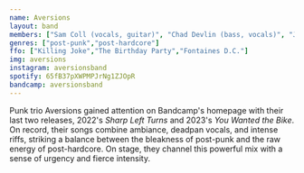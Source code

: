 ```yaml
---
name: Aversions
layout: band
members: ["Sam Coll (vocals, guitar)", "Chad Devlin (bass, vocals)", "Joe Ross (drums)"]
genres: ["post-punk","post-hardcore"]
ffo: ["Killing Joke","The Birthday Party","Fontaines D.C."]
img: aversions
instagram: aversionsband
spotify: 65fB37pXWPMPJrNg1ZJOpR
bandcamp: aversionsband
---
```


Punk trio Aversions gained attention on Bandcamp's homepage with their last two releases, 2022's <span style="font-style:italic">Sharp Left Turns</span> and 2023's <span style="font-style:italic">You Wanted the Bike</span>. On record, their songs combine ambiance, deadpan vocals, and intense riffs, striking a balance between the bleakness of post-punk and the raw energy of post-hardcore. On stage, they channel this powerful mix with a sense of urgency and fierce intensity.